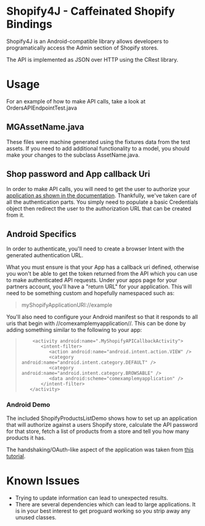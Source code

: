 # Shopify4J - Caffeinated Shopify Bindings #

Shopify4J is an Android-compatible library allows developers to programatically access the Admin section of Shopify stores.

The API is implemented as JSON over HTTP using the CRest library.

# Usage #

For an example of how to make API calls, take a look at OrdersAPIEndpointTest.java

## MGAssetName.java ##

These files were machine generated using the fixtures data from the test assets.  If you need to add additional
functionality to a model, you should make your changes to the subclass AssetName.java.

## Shop password and App callback Uri ##

In order to make API calls, you will need to get the user to authorize your [application as shown in the documentation](http://api.shopify.com/authentication.html).
Thankfully, we've taken care of all the authentication parts.  You simply need to populate a basic Credentials object then redirect the user to
the authorization URL that can be created from it.

## Android Specifics ##
In order to authenticate, you'll need to create a browser Intent with the generated authentication URL.

What you must ensure is that your App has a callback uri defined, otherwise you won't be able to get the token returned from the API which you
can use to make authenticated API requests.  Under your apps page for your partners account, you'll have a "return URL" for your application.
This will need to be something custom and hopefully namespaced such as:

> myShopifyApplicationURI://example

You'll also need to configure your Android manifest so that it responds to all uris that begin with //comexamplemyapplication//.
This can be done by adding something similar to the following to your app:

>         <activity android:name=".MyShopifyAPICallbackActivity">
>            <intent-filter>
>	            <action android:name="android.intent.action.VIEW" />
>	            <category android:name="android.intent.category.DEFAULT" />
>	            <category android:name="android.intent.category.BROWSABLE" />
>	            <data android:scheme="comexamplemyapplication" />
>            </intent-filter>
>        </activity>

### Android Demo ####

The included ShopifyProductsListDemo shows how to set up an application that will authorize against a users
Shopify store, calculate the API password for that store, fetch a list of products from a store and tell you
how many products it has.

The handshaking/OAuth-like aspect of the application was taken from [this tutorial](http://donpark.org/blog/2009/01/24/android-client-side-oauth).

# Known Issues #

* Trying to update information can lead to unexpected results.
* There are several dependencies which can lead to large applications.  It is in your best interest to
  get proguard working so you strip away any unused classes.